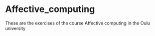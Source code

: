 # Affective_computing
These are the exercises of the course Affective computing in the Oulu university
